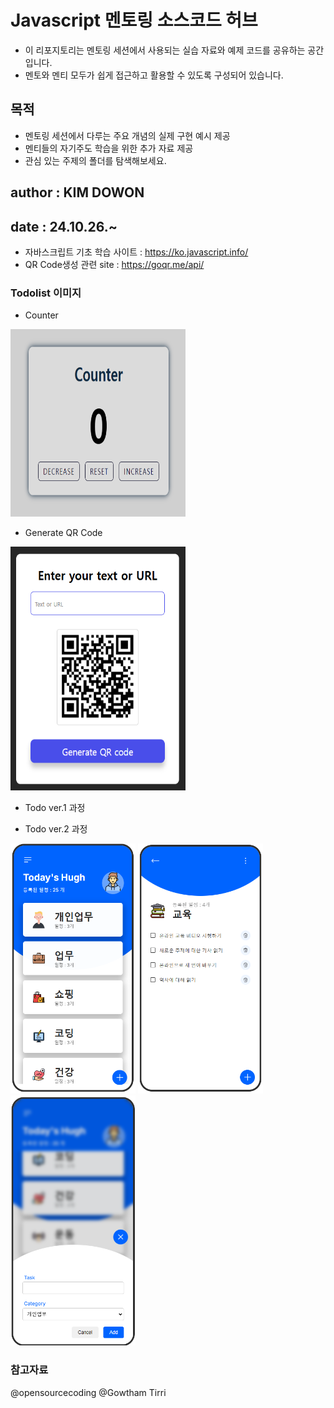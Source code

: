 # Javascript 멘토링 소스코드 허브

- 이 리포지토리는 멘토링 세션에서 사용되는 실습 자료와 예제 코드를 공유하는 공간입니다.
- 멘토와 멘티 모두가 쉽게 접근하고 활용할 수 있도록 구성되어 있습니다.

## 목적

- 멘토링 세션에서 다루는 주요 개념의 실제 구현 예시 제공
- 멘티들의 자기주도 학습을 위한 추가 자료 제공
- 관심 있는 주제의 폴더를 탐색해보세요.

## author : KIM DOWON

## date : 24.10.26.~

- 자바스크립트 기초 학습 사이트 : <https://ko.javascript.info/>
- QR Code생성 관련 site : <https://goqr.me/api/>

### Todolist 이미지

- Counter

<div>
<img src="/counter.png" width="280" height="300"/>
</div>

- Generate QR Code

<div>
<img src="/qr-study.png" width="280" height="390"/>
</div>

- Todo ver.1 과정

<div></div>

- Todo ver.2 과정

<div>
<img src="/image.png" width="200" height="400"/>
<img src="/image2.png" width="200" height="400"/>
<img src="/image3.png" width="200" height="400"/>
</div>

### 참고자료

@opensourcecoding
@Gowtham Tirri
